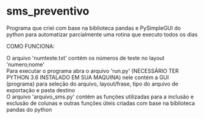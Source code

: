 # sms_preventivo
Programa que criei com base na biblioteca pandas e PySimpleGUI do python para automatizar parcialmente uma rotina que executo todos os dias<br>

COMO FUNCIONA:<br>

O arquivo 'numteste.txt' contém os números de teste no layout 'numero;nome'<br>
Para executar o programa abra o arquivo 'run.py' (NECESSÁRIO TER PYTHON 3.6 INSTALADO EM SUA MAQUINA) nele contém a GUI (programa) para seleção do arquivo, layout/frase, tipo do arquivo de exportação e pasta destino<br>
O arquivo 'arquivo_sms.py' contém as funções utilizadas para a inclusão e exclusão de colunas e outras funções úteis criadas com base na biblioteca pandas do python




